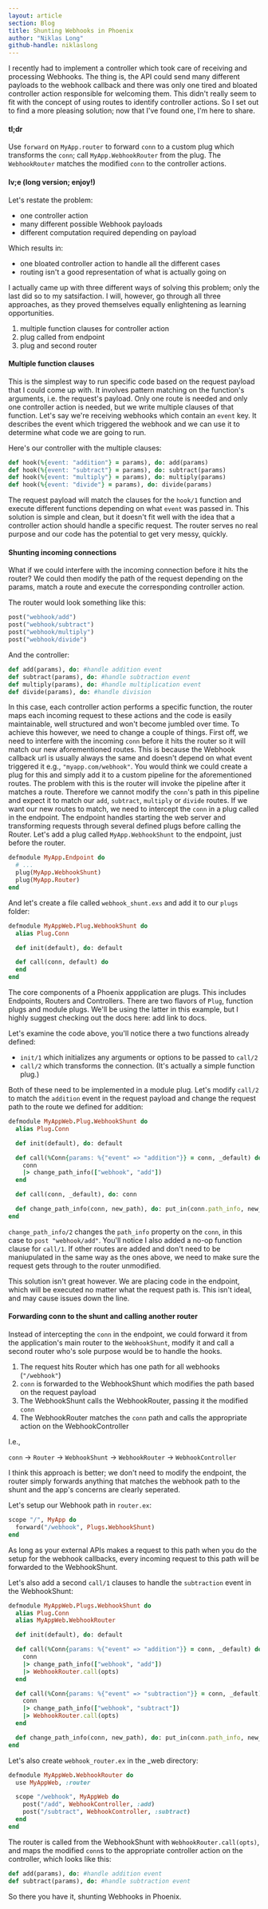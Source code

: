 ```yaml
---
layout: article
section: Blog
title: Shunting Webhooks in Phoenix
author: "Niklas Long"
github-handle: niklaslong
---
```


I recently had to implement a controller which took care of receiving and processing Webhooks. The thing is, the API could send many different payloads to the webhook callback and there was only one tired and bloated controller action responsible for welcoming them. This didn't really seem to fit with the concept of using routes to identify controller actions. So I set out to find a more pleasing solution; now that I've found one, I'm here to share.

<!--break-->

#### tl;dr

Use `forward` on `MyApp.router` to forward `conn` to a custom plug which transforms the `conn`; call `MyApp.WebhookRouter` from the plug. The `WebhookRouter` matches the modified `conn` to the controller actions.

#### lv;e (long version; enjoy!)

Let's restate the problem:
* one controller action
* many different possible Webhook payloads
* different computation required depending on payload

Which results in:
* one bloated controller action to handle all the different cases
* routing isn't a good representation of what is actually going on

I actually came up with three different ways of solving this problem; only the last did so to my satsifaction. I will, however, go through all three approaches, as they proved themselves equally enlightening as learning opportunities.

1. multiple function clauses for controller action
2. plug called from endpoint
3. plug and second router

#### Multiple function clauses

This is the simplest way to run specific code based on the request payload that I could come up with. It involves pattern matching on the function's arguments, i.e. the request's payload. Only one route is needed and only one controller action is needed, but we write multiple clauses of that function.
Let's say we're receiving webhooks which contain an `event` key. It describes the event which triggered the webhook and we can use it to determine what code we are going to run.

Here's our controller with the multiple clauses:


```ruby
def hook(%{event: "addition"} = params), do: add(params)
def hook(%{event: "subtract"} = params), do: subtract(params)
def hook(%{event: "multiply"} = params), do: multiply(params)
def hook(%{event: "divide"} = params), do: divide(params)
```

The request payload will match the clauses for the `hook/1` function and execute different functions depending on what `event` was passed in. This solution is simple and clean, but it doesn't fit well with the idea that a controller action should handle a specific request. The router serves no real purpose and our code has the potential to get very messy, quickly.

#### Shunting incoming connections

What if we could interfere with the incoming connection before it hits the router? We could then modify the path of the request depending on the params, match a route and execute the corresponding controller action.

The router would look something like this:

```ruby
post("webhook/add")
post("webhook/subtract")
post("webhook/multiply")
post("webhook/divide")
```

And the controller:

```ruby
def add(params), do: #handle addition event
def subtract(params), do: #handle subtraction event
def multiply(params), do: #handle multiplication event
def divide(params), do: #handle division
```

In this case, each controller action performs a specific function, the router maps each incoming request to these actions and the code is easily maintainable, well structured and won't become jumbled over time. To achieve this however, we need to change a couple of things. First off, we need to interfere with the incoming `conn` before it hits the router so it will match our new aforementioned routes. This is because the Webhook callback url is usually always the same and doesn't depend on what event triggered it e.g., `"myapp.com/webhook"`. You would think we could create a plug for this and simply add it to a custom pipeline for the aforementioned routes. The problem with this is the router will invoke the pipeline after it matches a route. Therefore we cannot modify the `conn`'s path in this pipeline and expect it to match our `add`, `subtract`, `multiply` or `divide` routes. If we want our new routes to match, we need to intercept the `conn` in a plug called in the endpoint. The endpoint handles starting the web server and transforming requests through several defined plugs before calling the Router. Let's add a plug called `MyApp.WebhookShunt` to the endpoint, just before the router.

```ruby
defmodule MyApp.Endpoint do
  # ...
  plug(MyApp.WebhookShunt)
  plug(MyApp.Router)
end
```

And let's create a file called `webhook_shunt.exs` and add it to our `plugs` folder:

```ruby
defmodule MyAppWeb.Plug.WebhookShunt do
  alias Plug.Conn

  def init(default), do: default

  def call(conn, default) do
  end
end
```

The core components of a Phoenix appplication are plugs. This includes Endpoints, Routers and Controllers. There are two flavors of `Plug`, function plugs and module plugs. We'll be using the latter in this example, but I highly suggest checking out the docs here: add link to docs.

Let's examine the code above, you'll notice there a two functions already defined:
* `init/1` which initializes any arguments or options to be passed to `call/2`
* `call/2` which transforms the connection. (It's actually a simple function plug.)

Both of these need to be implemented in a module plug. Let's modify `call/2` to match the `addition` event in the request payload and change the request path to the route we defined for addition:

```ruby
defmodule MyAppWeb.Plug.WebhookShunt do
  alias Plug.Conn

  def init(default), do: default

  def call(%Conn{params: %{"event" => "addition"}} = conn, _default) do
    conn
    |> change_path_info(["webhook", "add"])
  end

  def call(conn, _default), do: conn

  def change_path_info(conn, new_path), do: put_in(conn.path_info, new_path)
end
```

`change_path_info/2` changes the `path_info` property on the `conn`, in this case to `post "webhook/add"`. You'll notice I also added a no-op function clause for `call/1`. If other routes are added and don't need to be maniupulated in the same way as the ones above, we need to make sure the request gets through to the router unmodified.

This solution isn't great however. We are placing code in the endpoint, which will be executed no matter what the request path is. This isn't ideal, and may cause issues down the line.

#### Forwarding conn to the shunt and calling another router

Instead of intercepting the `conn` in the endpoint, we could forward it from the application's main router to the `WebhookShunt`, modify it and call a second router who's sole purpose would be to handle the hooks.

1. The request hits Router which has one path for all webhooks (`"/webhook"`)
2. `conn` is forwarded to the WebhookShunt which modifies the path based on the request payload
3. The WebhookShunt calls the WebhookRouter, passing it the modified `conn`
4. The WebhookRouter matches the `conn` path and calls the appropriate action on the WebhookController

I.e.,

`conn` -> `Router` -> `WebhookShunt` -> `WebhookRouter` -> `WebhookController`

I think this approach is better; we don't need to modify the endpoint, the router simply forwards anything that matches the webhook path to the shunt and the app's concerns are clearly seperated.

Let's setup our Webhook path in `router.ex`:

```ruby
scope "/", MyApp do
  forward("/webhook", Plugs.WebhookShunt)
end
```

As long as your external APIs makes a request to this path when you do the setup for the webhook callbacks, every incoming request to this path will be forwarded to the WebhookShunt.

Let's also add a second `call/1` clauses to handle the `subtraction` event in the WebhookShunt:

```ruby
defmodule MyAppWeb.Plugs.WebhookShunt do
  alias Plug.Conn
  alias MyAppWeb.WebhookRouter

  def init(default), do: default

  def call(%Conn{params: %{"event" => "addition"}} = conn, _default) do
    conn
    |> change_path_info(["webhook", "add"])
    |> WebhookRouter.call(opts)
  end

  def call(%Conn{params: %{"event" => "subtraction"}} = conn, _default) do
    conn
    |> change_path_info(["webhook", "subtract"])
    |> WebhookRouter.call(opts)
  end

  def change_path_info(conn, new_path), do: put_in(conn.path_info, new_path)
end
```

Let's also create `webhook_router.ex` in the _web directory:

```ruby
defmodule MyAppWeb.WebhookRouter do
  use MyAppWeb, :router

  scope "/webhook", MyAppWeb do
    post("/add", WebhookController, :add)
    post("/subtract", WebhookController, :subtract)
  end
end
```

The router is called from the WebhookShunt with `WebhookRouter.call(opts)`, and maps the modified `conn`s to the appropriate controller action on the controller, which looks like this:

```ruby
def add(params), do: #handle addition event
def subtract(params), do: #handle subtraction event
```

So there you have it, shunting Webhooks in Phoenix.
